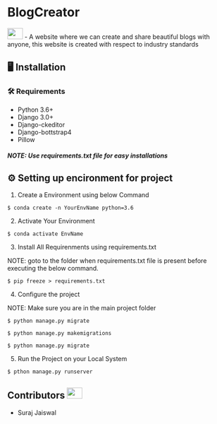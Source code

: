 # BlogCreator

<img src="" width=35 height=25> 
- A website where we can create and share beautiful blogs with anyone, this website is created with respect to industry standards

## :desktop_computer:	Installation

### :hammer_and_wrench: Requirements
* Python 3.6+
* Django 3.0+
* Django-ckeditor
* Django-bottstrap4
* Pillow

##### NOTE: Use requirements.txt file for easy installations

## :gear: Setting up encironment for project

1. Create a Environment using below Command
```
$ conda create -n YourEnvName python=3.6
```

2. Activate Your Environment
```
$ conda activate EnvName
```

3. Install All Requirenments using requirements.txt

NOTE: goto to the folder when requirements.txt file is present before executing the below command.

```
$ pip freeze > requirements.txt
```

4. Configure the project

NOTE: Make sure you are in the main project folder
```
$ python manage.py migrate
```

```
$ python manage.py makemigrations
```

```
$ python manage.py migrate
```

5. Run the Project on your Local System

```
$ pthon manage.py runserver
```

## Contributors <img src="https://raw.githubusercontent.com/TheDudeThatCode/TheDudeThatCode/master/Assets/Developer.gif" width=35 height=25> 

- Suraj Jaiswal